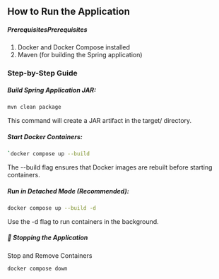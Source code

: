 ##  How to Run the Application
##### PrerequisitesPrerequisites
1. Docker and Docker Compose installed
2. Maven (for building the Spring application)

### Step-by-Step Guide

##### Build Spring Application JAR:

```bash
mvn clean package
```
This command will create a JAR artifact in the target/ directory.

##### Start Docker Containers:
```bash
`docker compose up --build
```
The --build flag ensures that Docker images are rebuilt before starting containers.

##### Run in Detached Mode (Recommended):
```bash
docker compose up --build -d
```
Use the -d flag to run containers in the background.

##### 🛑 Stopping the Application
Stop and Remove Containers
```bash
docker compose down
```
